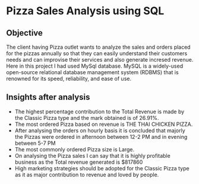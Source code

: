 # Pizza Sales Analysis using SQL

## Objective

The client having Pizza outlet wants to analyze the sales and orders placed for the pizzas annually so that they can easily understand their customers needs and can improvise their services and also generate incresed revenue.
Here in this project I had used MySql database. MySQL is a widely-used open-source relational database management system (RDBMS) that is renowned for its speed,     reliability, and ease of use. 

## Insights after analysis

- The highest percentage contribution to the Total Revenue is made by the Classic Pizza type and the mark obtained is of 26.91%.
- The most ordered Pizza based on revenue is THE THAI CHICKEN PIZZA.
- After analysing the orders on hourly basis it is concluded that majorly the Pizzas were ordered in afternoon between 12-2 PM and in evening between 5-7 PM
- The most commonly ordered Pizza size is Large.
- On analysing the Pizza sales I can say that it is highly profitable business as the Total revenue generated is $817860
- High marketing strategies should be adopted for the Classic Pizza type as it as major contribution to revenue and loved by people.


